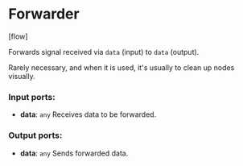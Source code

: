 # Forwarder

[flow]

Forwards signal received via `data` (input) to `data` (output).

Rarely necessary, and when it is used, it's usually to clean up nodes visually.

### Input ports:

* __data__: `any`
    Receives data to be forwarded.



### Output ports:

* __data__: `any`
    Sends forwarded data.



